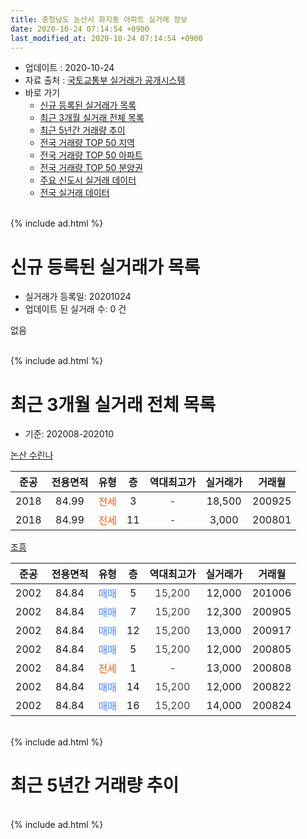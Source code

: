 ```yaml
---
title: 충청남도 논산시 화지동 아파트 실거래 정보
date: 2020-10-24 07:14:54 +0900
last_modified_at: 2020-10-24 07:14:54 +0900
---
```


* 업데이트 : 2020-10-24
* 자료 출처 : [국토교통부 실거래가 공개시스템](http://rt.molit.go.kr)
* 바로 가기
    * [신규 등록된 실거래가 목록](#신규-등록된-실거래가-목록)
    * [최근 3개월 실거래 전체 목록](#최근-3개월-실거래-전체-목록)
    * [최근 5년간 거래량 추이](#최근-5년간-거래량-추이)
    * [전국 거래량 TOP 50 지역](https://inasie.github.io/apt-trade-info/최근-3개월-전국에서-가장-거래가-많이-발생한-지역)
    * [전국 거래량 TOP 50 아파트](https://inasie.github.io/apt-trade-info/최근-3개월-전국에서-가장-거래가-많이-발생한-아파트)
    * [전국 거래량 TOP 50 분양권](https://inasie.github.io/apt-trade-info/최근-3개월-전국에서-가장-거래가-많이-발생한-분양권)
    * [주요 신도시 실거래 데이터](https://inasie.github.io/apt-trade-info/주요-신도시)
    * [전국 실거래 데이터](https://inasie.github.io/apt-trade-info/전국)
<br>
{% include ad.html %}
<br>

# 신규 등록된 실거래가 목록
* 실거래가 등록일: 20201024
* 업데이트 된 실거래 수: 0 건

없음

<br>
{% include ad.html %}
<br>

# 최근 3개월 실거래 전체 목록
* 기준: 202008-202010


[논산 수린나](https://search.naver.com/search.naver?query=%EC%B6%A9%EC%B2%AD%EB%82%A8%EB%8F%84+%EB%85%BC%EC%82%B0%EC%8B%9C+%ED%99%94%EC%A7%80%EB%8F%99+%EB%85%BC%EC%82%B0+%EC%88%98%EB%A6%B0%EB%82%98)

|준공|전용면적|유형|층|역대최고가|실거래가|거래월|
|:---:|:---:|:---:|:---:|:---:|:---:|:---:|
|2018|84.99|<span style="color:#ff5a00">전세</span>|3|<span style="color:#444444">-</span>|18,500|200925|
|2018|84.99|<span style="color:#ff5a00">전세</span>|11|<span style="color:#444444">-</span>|3,000|200801|

[조흥](https://search.naver.com/search.naver?query=%EC%B6%A9%EC%B2%AD%EB%82%A8%EB%8F%84+%EB%85%BC%EC%82%B0%EC%8B%9C+%ED%99%94%EC%A7%80%EB%8F%99+%EC%A1%B0%ED%9D%A5)

|준공|전용면적|유형|층|역대최고가|실거래가|거래월|
|:---:|:---:|:---:|:---:|:---:|:---:|:---:|
|2002|84.84|<span style="color:#4285f3">매매</span>|5|<span style="color:#444444">15,200</span>|12,000|201006|
|2002|84.84|<span style="color:#4285f3">매매</span>|7|<span style="color:#444444">15,200</span>|12,300|200905|
|2002|84.84|<span style="color:#4285f3">매매</span>|12|<span style="color:#444444">15,200</span>|13,000|200917|
|2002|84.84|<span style="color:#4285f3">매매</span>|5|<span style="color:#444444">15,200</span>|12,000|200805|
|2002|84.84|<span style="color:#ff5a00">전세</span>|1|<span style="color:#444444">-</span>|13,000|200808|
|2002|84.84|<span style="color:#4285f3">매매</span>|14|<span style="color:#444444">15,200</span>|12,000|200822|
|2002|84.84|<span style="color:#4285f3">매매</span>|16|<span style="color:#444444">15,200</span>|14,000|200824|


<br>
{% include ad.html %}
<br>

# 최근 5년간 거래량 추이


<div style="width:100%;">
    <canvas id="deal_progress" height="200"></canvas>
</div>

<script>
new Chart(document.getElementById("deal_progress"), {
    type: 'line',
    data: {
        labels: ['201510','201511','201512','201601','201602','201603','201604','201605','201606','201607','201608','201609','201610','201611','201612','201701','201702','201703','201704','201705','201706','201707','201708','201709','201710','201711','201712','201801','201802','201803','201804','201805','201806','201807','201808','201809','201810','201811','201812','201901','201902','201903','201904','201905','201906','201907','201908','201909','201910','201911','201912','202001','202002','202003','202004','202005','202006','202007','202008','202009','202010'],
        datasets: [{
            label: '매매',
            pointRadius: 1,
            data: [2, 2, 0, 2, 3, 3, 3, 2, 1, 2, 2, 3, 3, 1, 2, 0, 0, 0, 1, 1, 0, 1, 1, 1, 0, 1, 1, 0, 3, 6, 3, 0, 0, 1, 1, 0, 1, 1, 1, 0, 3, 0, 1, 0, 1, 1, 2, 8, 14, 28, 11, 11, 23, 15, 9, 24, 5, 5, 3, 2, 1],
            borderColor: "rgba(255, 201, 14, 1)",
            backgroundColor: "rgba(255, 201, 14, 0.5)",
            fill: false,
            lineTension: 0
        },{
            label: '전월세',
            pointRadius: 1,
            data: [1, 0, 2, 0, 0, 1, 0, 0, 0, 2, 2, 1, 1, 1, 0, 1, 1, 2, 2, 1, 1, 1, 1, 2, 0, 1, 1, 0, 0, 1, 0, 1, 4, 5, 5, 0, 2, 2, 0, 2, 1, 1, 1, 1, 0, 1, 0, 1, 2, 0, 1, 2, 2, 1, 0, 2, 3, 1, 2, 1, 0],
            borderColor: "rgba(0, 141, 185, 1)",
            backgroundColor: "rgba(0, 141, 185, 0.5)",
            fill: false,
            lineTension: 0
        }
        ]
    },
    options: {
        responsive: true,
        title: {
            display: false
        },
        tooltips: {
            mode: 'index',
            intersect: false
        },
        hover: {
            mode: 'nearest',
            intersect: true
        },
        scales: {
            xAxes: [{
                display: true,
                scaleLabel: {
                    display: true,
                    labelString: '년/월'
                }
            }],
            yAxes: [{
                display: true,
                ticks: {
                    suggestedMin: 0,
                },
                scaleLabel: {
                    display: true,
                    labelString: '실거래 수'
                }
            }]
        }
    }
});

</script>


<br>
{% include ad.html %}
<br>


